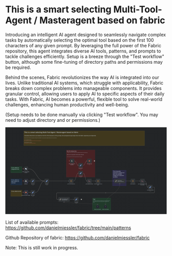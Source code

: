 # This is a smart selecting Multi-Tool-Agent / Masteragent based on fabric

Introducing an intelligent AI agent designed to seamlessly navigate complex tasks by automatically selecting the optimal tool based on the first 100 characters of any given prompt. By leveraging the full power of the Fabric repository, this agent integrates diverse AI tools, patterns, and prompts to tackle challenges efficiently. Setup is a breeze through the "Test workflow" button, although some fine-tuning of directory paths and permissions may be required.

Behind the scenes, Fabric revolutionizes the way AI is integrated into our lives. Unlike traditional AI systems, which struggle with applicability, Fabric breaks down complex problems into manageable components. It provides granular control, allowing users to apply AI to specific aspects of their daily tasks. With Fabric, AI becomes a powerful, flexible tool to solve real-world challenges, enhancing human productivity and well-being.


(Setup needs to be done manually via clicking "Test workflow". You may need to adjust directory and or permissions.)


![screenshot](./screenshots/fabric-smart-agent.png)

List of available prompts:
https://github.com/danielmiessler/fabric/tree/main/patterns

Github Repository of fabric:
https://github.com/danielmiessler/fabric


Note:
This is still work in progress.
